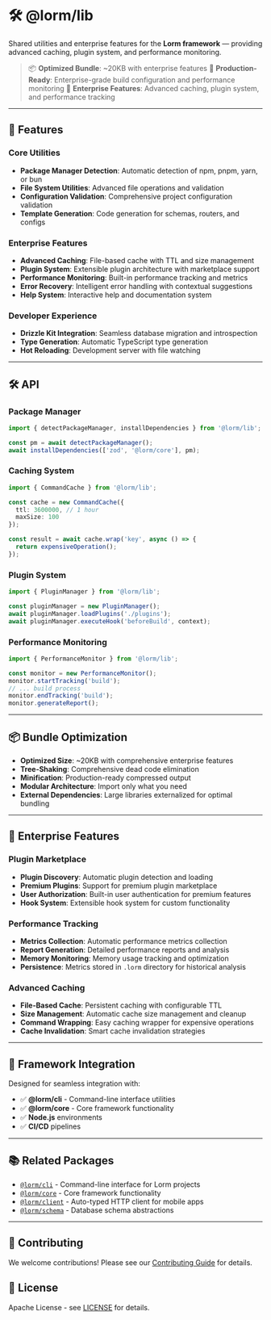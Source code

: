 # 🛠️ @lorm/lib

Shared utilities and enterprise features for the **Lorm framework** — providing advanced caching, plugin system, and performance monitoring.

> 📦 **Optimized Bundle**: ~20KB with enterprise features
> 🚀 **Production-Ready**: Enterprise-grade build configuration and performance monitoring
> 🔧 **Enterprise Features**: Advanced caching, plugin system, and performance tracking

---

## 🚀 Features

### Core Utilities
- **Package Manager Detection**: Automatic detection of npm, pnpm, yarn, or bun
- **File System Utilities**: Advanced file operations and validation
- **Configuration Validation**: Comprehensive project configuration validation
- **Template Generation**: Code generation for schemas, routers, and configs

### Enterprise Features
- **Advanced Caching**: File-based cache with TTL and size management
- **Plugin System**: Extensible plugin architecture with marketplace support
- **Performance Monitoring**: Built-in performance tracking and metrics
- **Error Recovery**: Intelligent error handling with contextual suggestions
- **Help System**: Interactive help and documentation system

### Developer Experience
- **Drizzle Kit Integration**: Seamless database migration and introspection
- **Type Generation**: Automatic TypeScript type generation
- **Hot Reloading**: Development server with file watching

---

## 🛠️ API

### Package Manager

```ts
import { detectPackageManager, installDependencies } from '@lorm/lib';

const pm = await detectPackageManager();
await installDependencies(['zod', '@lorm/core'], pm);
```

### Caching System

```ts
import { CommandCache } from '@lorm/lib';

const cache = new CommandCache({
  ttl: 3600000, // 1 hour
  maxSize: 100
});

const result = await cache.wrap('key', async () => {
  return expensiveOperation();
});
```

### Plugin System

```ts
import { PluginManager } from '@lorm/lib';

const pluginManager = new PluginManager();
await pluginManager.loadPlugins('./plugins');
await pluginManager.executeHook('beforeBuild', context);
```

### Performance Monitoring

```ts
import { PerformanceMonitor } from '@lorm/lib';

const monitor = new PerformanceMonitor();
monitor.startTracking('build');
// ... build process
monitor.endTracking('build');
monitor.generateReport();
```

---

## 📦 Bundle Optimization

- **Optimized Size**: ~20KB with comprehensive enterprise features
- **Tree-Shaking**: Comprehensive dead code elimination
- **Minification**: Production-ready compressed output
- **Modular Architecture**: Import only what you need
- **External Dependencies**: Large libraries externalized for optimal bundling

---

## 🔧 Enterprise Features

### Plugin Marketplace
- **Plugin Discovery**: Automatic plugin detection and loading
- **Premium Plugins**: Support for premium plugin marketplace
- **User Authorization**: Built-in user authentication for premium features
- **Hook System**: Extensible hook system for custom functionality

### Performance Tracking
- **Metrics Collection**: Automatic performance metrics collection
- **Report Generation**: Detailed performance reports and analysis
- **Memory Monitoring**: Memory usage tracking and optimization
- **Persistence**: Metrics stored in `.lorm` directory for historical analysis

### Advanced Caching
- **File-Based Cache**: Persistent caching with configurable TTL
- **Size Management**: Automatic cache size management and cleanup
- **Command Wrapping**: Easy caching wrapper for expensive operations
- **Cache Invalidation**: Smart cache invalidation strategies

---

## 🧩 Framework Integration

Designed for seamless integration with:

- ✅ **@lorm/cli** - Command-line interface utilities
- ✅ **@lorm/core** - Core framework functionality
- ✅ **Node.js** environments
- ✅ **CI/CD** pipelines

---

## 📚 Related Packages

- [`@lorm/cli`](../cli/README.md) - Command-line interface for Lorm projects
- [`@lorm/core`](../core/README.md) - Core framework functionality
- [`@lorm/client`](../client/README.md) - Auto-typed HTTP client for mobile apps
- [`@lorm/schema`](../schema/README.md) - Database schema abstractions

---

## 🤝 Contributing

We welcome contributions! Please see our [Contributing Guide](../../../CONTRIBUTING.md) for details.

## 📄 License

Apache License - see [LICENSE](../../../LICENSE) for details.